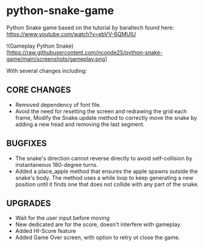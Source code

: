 # python-snake-game
Python Snake game based on the tutorial by baraltech found here:
https://www.youtube.com/watch?v=ebVV-6QMUIU

!(Gameplay Python Snake)[https://raw.githubusercontent.com/nconde25/python-snake-game/main/screenshots/gameplay.png]

With several changes including:

## CORE CHANGES
- Removed dependency of font file.
- Avoid the need for resetting the screen and redrawing the grid each frame, Modify the Snake.update method to correctly move the snake by adding a new head and removing the last segment.

## BUGFIXES
- The snake's direction cannot reverse directly to avoid self-collision by instantaneous 180-degree turns.
- Added a place_apple method that ensures the apple spawns outside the snake's body. The method uses a while loop to keep generating a new position until it finds one that does not collide with any part of the snake.

## UPGRADES
- Wait for the user input before moving
- New dedicated are for the score, doesn't interfere with gameplay.
- Added HI-Score feature
- Added Game Over screen, with option to retry ot close the game.
